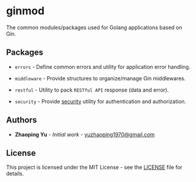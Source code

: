 # ginmod

The common modules/packages used for Golang applications based on Gin.

## Packages

* `errors` - Define common errors and utility for application error handling.

* `middleware` - Provide structures to organize/manage Gin middlewares.

* `restful` - Utility to pack `RESTful API` response (data and error).

* `security` - Provide [security](security/README.md) utility for authentication and authorization.

## Authors

* **Zhaoping Yu** - *Initial work* - yuzhaoping1970@gmail.com

## License

This project is licensed under the MIT License - see the [LICENSE](LICENSE) file for details.
